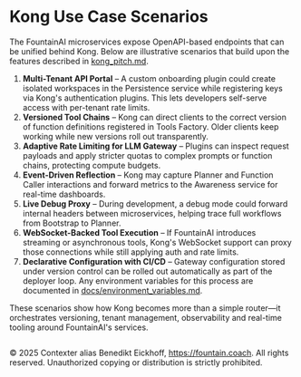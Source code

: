 # Kong Use Case Scenarios

The FountainAI microservices expose OpenAPI-based endpoints that can be unified behind Kong. Below are illustrative scenarios that build upon the features described in [kong_pitch.md](kong_pitch.md).

1. **Multi-Tenant API Portal** – A custom onboarding plugin could create isolated workspaces in the Persistence service while registering keys via Kong's authentication plugins. This lets developers self-serve access with per-tenant rate limits.
2. **Versioned Tool Chains** – Kong can direct clients to the correct version of function definitions registered in Tools Factory. Older clients keep working while new versions roll out transparently.
3. **Adaptive Rate Limiting for LLM Gateway** – Plugins can inspect request payloads and apply stricter quotas to complex prompts or function chains, protecting compute budgets.
4. **Event-Driven Reflection** – Kong may capture Planner and Function Caller interactions and forward metrics to the Awareness service for real-time dashboards.
5. **Live Debug Proxy** – During development, a debug mode could forward internal headers between microservices, helping trace full workflows from Bootstrap to Planner.
6. **WebSocket-Backed Tool Execution** – If FountainAI introduces streaming or asynchronous tools, Kong's WebSocket support can proxy those connections while still applying auth and rate limits.
7. **Declarative Configuration with CI/CD** – Gateway configuration stored under version control can be rolled out automatically as part of the deployer loop. Any environment variables for this process are documented in [docs/environment_variables.md](../docs/environment_variables.md).

These scenarios show how Kong becomes more than a simple router—it orchestrates versioning, tenant management, observability and real-time tooling around FountainAI's services.

```
```
© 2025 Contexter alias Benedikt Eickhoff, https://fountain.coach. All rights reserved.
Unauthorized copying or distribution is strictly prohibited.
```
